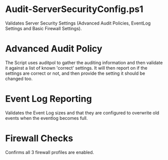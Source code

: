 # Audit-ServerSecurityConfig.ps1
Validates Server Security Settings (Advanced Audit Policies, EventLog Settings and Basic Firewall Settings).

# Advanced Audit Policy
The Script uses auditpol to gather the auditing information and then validate it against a list of known 'correct' settings. It will then report on if the settings are correct or not, and then provide the setting it should be changed too.

# Event Log Reporting
Validates the Event Log sizes and that they are configured to overwrite old events when the eventlog becomes full.

# Firewall Checks
Confirms all 3 firewall profiles are enabled.
